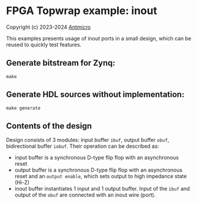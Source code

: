 # FPGA Topwrap example: inout

Copyright (c) 2023-2024 [Antmicro](https://antmicro.com)

This examples presents usage of inout ports in a small design, which can be reused to quickly test features.

## Generate bitstream for Zynq:

<!-- name="build" -->
```
make
```

## Generate HDL sources without implementation:

<!-- name="generate" -->
```
make generate
```

## Contents of the design

Design consists of 3 modules: input buffer `ibuf`, output buffer `obuf`, bidirectional buffer `iobuf`. Their operation can be described as:
* input buffer is a synchronous D-type flip flop with an asynchronous reset
* output buffer is a synchronous D-type flip flop with an asynchronous reset and an `output enable`, which sets output to high impedance state (Hi-Z)
* inout buffer instantiates 1 input and 1 output buffer. Input of the `ibuf` and output of the `obuf` are connected with an inout wire (port).
